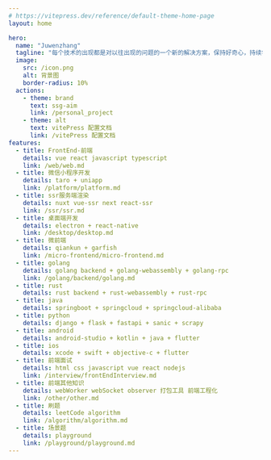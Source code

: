 ```yaml
---
# https://vitepress.dev/reference/default-theme-home-page
layout: home

hero:
  name: "Juwenzhang"
  tagline: "每个技术的出现都是对以往出现的问题的一个新的解决方案，保持好奇心，持续学习下去，或许我很普通，但是这些都是外在因素"
  image:
    src: /icon.png
    alt: 背景图
    border-radius: 10%
  actions:
    - theme: brand
      text: ssg-aim
      link: /personal_project
    - theme: alt
      text: vitePress 配置文档
      link: /vitePress 配置文档
features:
  - title: FrontEnd-前端
    details: vue react javascript typescript
    link: /web/web.md
  - title: 微信小程序开发
    details: taro + uniapp
    link: /platform/platform.md
  - title: ssr服务端渲染
    details: nuxt vue-ssr next react-ssr
    link: /ssr/ssr.md
  - title: 桌面端开发
    details: electron + react-native
    link: /desktop/desktop.md
  - title: 微前端
    details: qiankun + garfish
    link: /micro-frontend/micro-frontend.md
  - title: golang
    details: golang backend + golang-webassembly + golang-rpc
    link: /golang/backend/golang.md
  - title: rust
    details: rust backend + rust-webassembly + rust-rpc
  - title: java
    details: springboot + springcloud + springcloud-alibaba
  - title: python
    details: django + flask + fastapi + sanic + scrapy
  - title: android
    details: android-studio + kotlin + java + flutter 
  - title: ios
    details: xcode + swift + objective-c + flutter
  - title: 前端面试
    details: html css javascript vue react nodejs
    link: /interview/frontEndInterview.md
  - title: 前端其他知识
    details: webWorker webSocket observer 打包工具 前端工程化
    link: /other/other.md
  - title: 刷题
    details: leetCode algorithm
    link: /algorithm/algorithm.md
  - title: 场景题
    details: playground
    link: /playground/playground.md
---
```


